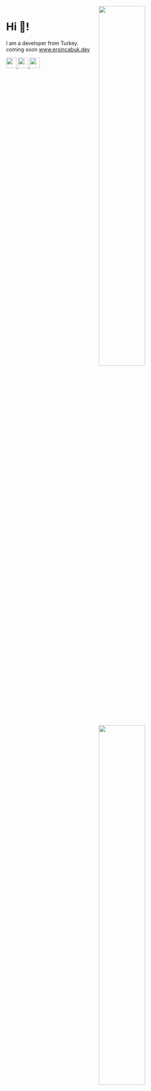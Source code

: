
<img width="50%" align="right" src="https://github-readme-stats.vercel.app/api?username=ErsinCabuk&count_private=true&show_icons=true&theme=dark&hide_border=true&include_all_commits=true">
<img width="50%" align="right" src="https://github-readme-stats.vercel.app/api/top-langs/?username=ErsinCabuk&theme=dark&hide_border=true&layout=compact">

# Hi 👋!
I am a developer from Turkey. 
<br>
coming soon <a href="https://github.com/ErsinCabuk/ersincabuk.dev">www.ersincabuk.dev</a>


<a href="http://www.instagram.com/ersincabk" target="_blank" rel="noreferrer">
  <img src="https://raw.githubusercontent.com/danielcranney/readme-generator/main/public/icons/socials/instagram.svg" width="28" height="28" />
</a>
<a href="https://www.twitter.com/ErsinCabk" target="_blank" rel="noreferrer">
  <img src="https://raw.githubusercontent.com/danielcranney/readme-generator/main/public/icons/socials/twitter-dark.svg" width="28" height="28" />
</a>
<a href="https://www.linkedin.com/in/ersincabuk/" target="_blank" rel="noreferrer">
  <img src="https://raw.githubusercontent.com/danielcranney/readme-generator/main/public/icons/socials/linkedin.svg" width="28" height="28" />
</a>
